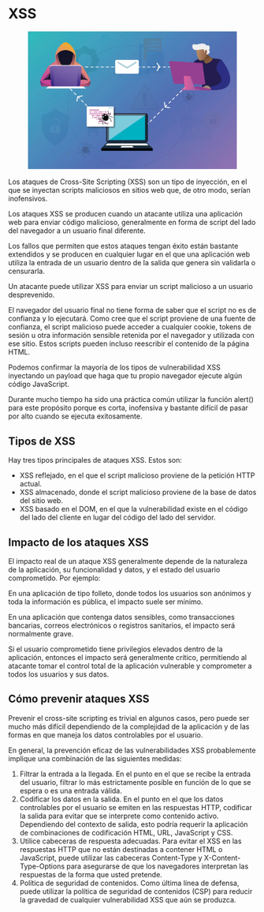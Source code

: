 # XSS

<figure><img src="../../../.gitbook/assets/image (2) (2).png" alt=""><figcaption></figcaption></figure>

Los ataques de Cross-Site Scripting (XSS) son un tipo de inyección, en el que se inyectan scripts maliciosos en sitios web que, de otro modo, serían inofensivos.&#x20;

Los ataques XSS se producen cuando un atacante utiliza una aplicación web para enviar código malicioso, generalmente en forma de script del lado del navegador a un usuario final diferente.&#x20;

Los fallos que permiten que estos ataques tengan éxito están bastante extendidos y se producen en cualquier lugar en el que una aplicación web utiliza la entrada de un usuario dentro de la salida que genera sin validarla o censurarla.

Un atacante puede utilizar XSS para enviar un script malicioso a un usuario desprevenido.&#x20;

El navegador del usuario final no tiene forma de saber que el script no es de confianza y lo ejecutará. Como cree que el script proviene de una fuente de confianza, el script malicioso puede acceder a cualquier cookie, tokens de sesión u otra información sensible retenida por el navegador y utilizada con ese sitio. Estos scripts pueden incluso reescribir el contenido de la página HTML.&#x20;

Podemos confirmar la mayoría de los tipos de vulnerabilidad XSS inyectando un payload que haga que tu propio navegador ejecute algún código JavaScript.&#x20;

Durante mucho tiempo ha sido una práctica común utilizar la función alert() para este propósito porque es corta, inofensiva y bastante difícil de pasar por alto cuando se ejecuta exitosamente.

## Tipos de XSS

Hay tres tipos principales de ataques XSS. Estos son:

* XSS reflejado, en el que el script malicioso proviene de la petición HTTP actual.&#x20;
* XSS almacenado, donde el script malicioso proviene de la base de datos del sitio web.&#x20;
* XSS basado en el DOM, en el que la vulnerabilidad existe en el código del lado del cliente en lugar del código del lado del servidor.

## Impacto de los ataques XSS

El impacto real de un ataque XSS generalmente depende de la naturaleza de la aplicación, su funcionalidad y datos, y el estado del usuario comprometido. Por ejemplo:

En una aplicación de tipo folleto, donde todos los usuarios son anónimos y toda la información es pública, el impacto suele ser mínimo.&#x20;

En una aplicación que contenga datos sensibles, como transacciones bancarias, correos electrónicos o registros sanitarios, el impacto será normalmente grave.&#x20;

Si el usuario comprometido tiene privilegios elevados dentro de la aplicación, entonces el impacto será generalmente crítico, permitiendo al atacante tomar el control total de la aplicación vulnerable y comprometer a todos los usuarios y sus datos.

## Cómo prevenir ataques XSS

Prevenir el cross-site scripting es trivial en algunos casos, pero puede ser mucho más difícil dependiendo de la complejidad de la aplicación y de las formas en que maneja los datos controlables por el usuario.

En general, la prevención eficaz de las vulnerabilidades XSS probablemente implique una combinación de las siguientes medidas:

1. Filtrar la entrada a la llegada. En el punto en el que se recibe la entrada del usuario, filtrar lo más estrictamente posible en función de lo que se espera o es una entrada válida.&#x20;
2. Codificar los datos en la salida. En el punto en el que los datos controlables por el usuario se emiten en las respuestas HTTP, codificar la salida para evitar que se interprete como contenido activo. Dependiendo del contexto de salida, esto podría requerir la aplicación de combinaciones de codificación HTML, URL, JavaScript y CSS.&#x20;
3. Utilice cabeceras de respuesta adecuadas. Para evitar el XSS en las respuestas HTTP que no están destinadas a contener HTML o JavaScript, puede utilizar las cabeceras Content-Type y X-Content-Type-Options para asegurarse de que los navegadores interpretan las respuestas de la forma que usted pretende.&#x20;
4. Política de seguridad de contenidos. Como última línea de defensa, puede utilizar la política de seguridad de contenidos (CSP) para reducir la gravedad de cualquier vulnerabilidad XSS que aún se produzca.
